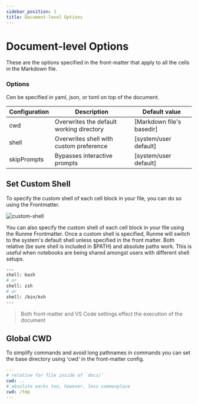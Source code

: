 ```yaml
---
sidebar_position: 1
title: Document-level Options
---
```


# Document-level Options

These are the options specified in the front-matter that apply to all the cells in the Markdown file.

### Options

Cen be specified in yaml, json, or toml on top of the document.

| Configuration | Description                              | Default value             |
| ------------- | ---------------------------------------- | ------------------------- |
| cwd           | Overwrites the default working directory | [Markdown file's basedir] |
| shell         | Overwrites shell with custom preference  | [system/user default]     |
| skipPrompts   | Bypasses interactive prompts             | [system/user default]     |

## Set Custom Shell

To specify the custom shell of each cell block in your file, you can do so using the Frontmatter.

![custom-shell](/img/configuration-page/runme-customshell.png)

You can also specify the custom shell of each cell block in your file using the Runme Frontmatter. Once a custom shell is specified, Runme will switch to the system's default shell unless specified in the front matter. Both relative (be sure shell is included in $PATH) and absolute paths work. This is useful when notebooks are being shared amongst users with different shell setups.

```sh {"id":"01HRVWZJMS7DNA193PN87JY5N7"}
---
shell: bash
# or
shell: zsh
# or
shell: /bin/ksh
---
```

> Both front-matter and VS Code settings effect the execution of the document

## Global CWD

To simplify commands and avoid long pathnames in commands you can set the base directory using 'cwd' in the front-matter config.

```yaml {"id":"01HPF4AYF82V87RYY7C23D2PCM"}
---
# relative for file inside of `docs/`
cwd: ..
# absolute works too, however, less commonplace
cwd: /tmp
---
```

